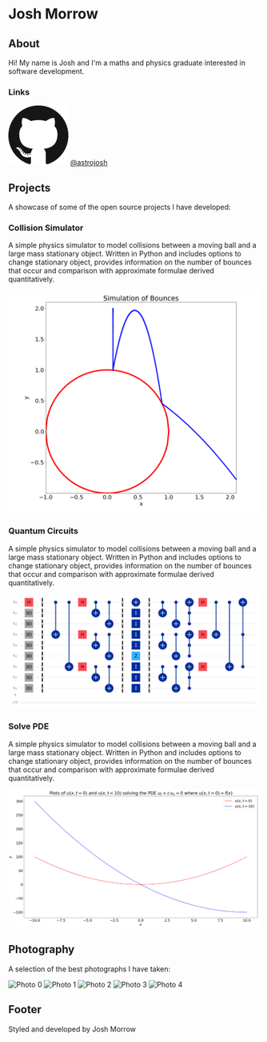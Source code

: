 # Josh Morrow

## About

Hi! My name is Josh and I'm a maths and physics graduate interested in software development.

### Links

![Github](/icons/github.png) [@astrojosh](https://github.com/astrojosh)

## Projects

A showcase of some of the open source projects I have developed:

### Collision Simulator

A simple physics simulator to model collisions between a moving ball and a large mass stationary object. Written in Python and includes options to change stationary object, provides information on the number of bounces that occur and comparison with approximate formulae derived quantitatively.

![Collision Simulator](projects/collision_sim/preview.png)

### Quantum Circuits

A simple physics simulator to model collisions between a moving ball and a large mass stationary object. Written in Python and includes options to change stationary object, provides information on the number of bounces that occur and comparison with approximate formulae derived quantitatively.

![Quantum Circuits](projects/quantum_circuits/preview.png)

### Solve PDE

A simple physics simulator to model collisions between a moving ball and a large mass stationary object. Written in Python and includes options to change stationary object, provides information on the number of bounces that occur and comparison with approximate formulae derived quantitatively.

![Solve PDE](projects/solve_pde/preview.png)

## Photography

A selection of the best photographs I have taken:

![Photo 0](photography/photos/0.jpg)
![Photo 1](photography/photos/1.jpg)
![Photo 2](photography/photos/2.jpg)
![Photo 3](photography/photos/3.jpg)
![Photo 4](photography/photos/4.jpg)

## Footer

Styled and developed by Josh Morrow
